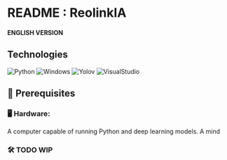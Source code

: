 # README : ReolinkIA

#### ENGLISH VERSION 

## Technologies 

![Python](https://img.shields.io/badge/Python-3776AB?style=for-the-badge&logo=python&logoColor=white) ![Windows](https://img.shields.io/badge/Windows-0078D6?style=for-the-badge&logo=windows&logoColor=white) ![Yolov](https://img.shields.io/badge/Yolov-FCC624?style=for-the-badge&logo=Yolov&logoColor=black) ![VisualStudio](https://img.shields.io/badge/VisualStudio-3776AB?style=for-the-badge&logo=VisualStudio&logoColor=white) 

## 📌 Prerequisites
### 🖥 Hardware:

A computer capable of running Python and deep learning models.
A mind 

### 🛠 TODO WIP

